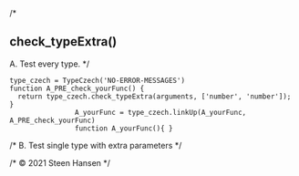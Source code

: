 
/*
## check_typeExtra()
A. Test every type.
*/

    type_czech = TypeCzech('NO-ERROR-MESSAGES')
    function A_PRE_check_yourFunc() {
      return type_czech.check_typeExtra(arguments, ['number', 'number']);
    }
                    A_yourFunc = type_czech.linkUp(A_yourFunc, A_PRE_check_yourFunc) 
                    function A_yourFunc(){ }
  



/*
B. Test single type with extra parameters
*/

/* &copy; 2021 Steen Hansen */